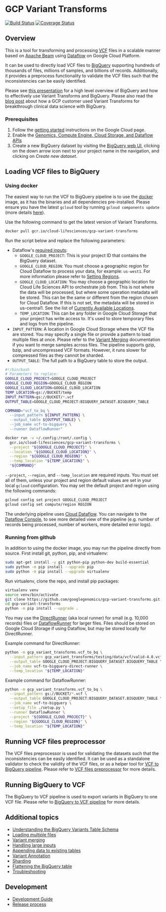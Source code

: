 # GCP Variant Transforms

[![Build Status](https://travis-ci.org/googlegenomics/gcp-variant-transforms.svg?branch=master)](https://travis-ci.org/googlegenomics/gcp-variant-transforms)
[![Coverage
Status](https://coveralls.io/repos/github/googlegenomics/gcp-variant-transforms/badge.svg)](https://coveralls.io/github/googlegenomics/gcp-variant-transforms)

## Overview

This is a tool for transforming and processing
[VCF](https://samtools.github.io/hts-specs/VCFv4.3.pdf) files in a scalable
manner based on [Apache Beam](https://beam.apache.org/) using 
[Dataflow](https://cloud.google.com/dataflow/) on Google Cloud Platform.

It can be used to directly load VCF files to
[BigQuery](https://cloud.google.com/bigquery/) supporting hundreds of thousands
of files, millions of samples, and billions of records. Additionally, it
provides a preprocess functionality to validate the VCF files such that the
inconsistencies can be easily identified.

Please see
[this presentation](https://docs.google.com/presentation/d/1mIjtfAPlojEBa30fZAcene7GRPr9LYo3GRgtQIQMbRY)
for a high level overview of BigQuery and how to effectively use Variant
Transforms and BigQuery. Please also read the
[blog post](https://cloud.google.com/blog/big-data/2018/03/how-color-uses-the-new-variant-transforms-tool-for-breakthrough-clinical-data-science-with-bigquery)
about how a GCP customer used Variant Transforms for breakthrough clinical
data science with BigQuery.

### Prerequisites

1.  Follow the [getting started](https://cloud.google.com/genomics/docs/how-tos/getting-started)
    instructions on the Google Cloud page.
1.  Enable the [Genomics, Compute Engine, Cloud Storage, and Dataflow APIs](https://console.cloud.google.com/flows/enableapi?apiid=genomics,storage_component,storage_api,compute_component,dataflow)
1.  Create a new BigQuery dataset by visiting the
    [BigQuery web UI](https://bigquery.cloud.google.com/), clicking on the
    down arrow icon next to your project name in the navigation, and clicking on
    _Create new dataset_.

## Loading VCF files to BigQuery

### Using docker

The easiest way to run the VCF to BigQuery pipeline is to use the
[docker](https://www.docker.com/) image, as it has the binaries and all
dependencies pre-installed. Please ensure you have the latest `gcloud` tool by
running `gcloud components update` (more details [here](https://cloud.google.com/sdk/gcloud/reference/components/update)).

Use the following command to get the latest version of Variant Transforms.
```bash
docker pull gcr.io/cloud-lifesciences/gcp-variant-transforms
```

Run the script below and replace the following parameters:

* Dataflow's [required inputs](https://cloud.google.com/dataflow/docs/guides/specifying-exec-params#configuring-pipelineoptions-for-execution-on-the-cloud-dataflow-service):
  * `GOOGLE_CLOUD_PROJECT`: This is your project ID that contains the BigQuery
  dataset.
  * `GOOGLE_CLOUD_REGION`: You must choose a geographic region for Cloud Dataflow
  to process your data, for example: `us-west1`. For more information please refer to
  [Setting Regions](docs/setting_region.md).
  * `GOOGLE_CLOUD_LOCATION`: You may choose a geographic location for Cloud Life
  Sciences API to orchestrate job from. This is not where the data will be processed,
  but where some operation metadata will be stored. This can be the same or different from
  the region chosen for Cloud Dataflow. If this is not set, the metadata will be stored in
  us-central1. See the list of [Currently Available Locations](https://cloud.google.com/life-sciences/docs/concepts/locations).
  * `TEMP_LOCATION`: This can be any folder in Google Cloud Storage that your
  project has write access to. It's used to store temporary files and logs
  from the pipeline.
* `INPUT_PATTERN`: A location in Google Cloud Storage where the
  VCF file are stored. You may specify a single file or provide a pattern to
  load multiple files at once. Please refer to the
  [Variant Merging](docs/variant_merging.md) documentation if you want
  to merge samples across files. The pipeline supports gzip, bzip, and
  uncompressed VCF formats. However, it runs slower for compressed files as they
  cannot be sharded.
* `OUTPUT_TABLE`: The full path to a BigQuery table to store the output.

```bash
#!/bin/bash
# Parameters to replace:
GOOGLE_CLOUD_PROJECT=GOOGLE_CLOUD_PROJECT
GOOGLE_CLOUD_REGION=GOOGLE_CLOUD_REGION
GOOGLE_CLOUD_LOCATION=GOOGLE_CLOUD_LOCATION
TEMP_LOCATION=gs://BUCKET/temp
INPUT_PATTERN=gs://BUCKET/*.vcf
OUTPUT_TABLE=GOOGLE_CLOUD_PROJECT:BIGQUERY_DATASET.BIGQUERY_TABLE

COMMAND="vcf_to_bq \
  --input_pattern ${INPUT_PATTERN} \
  --output_table ${OUTPUT_TABLE} \
  --job_name vcf-to-bigquery \
  --runner DataflowRunner"

docker run -v ~/.config:/root/.config \
  gcr.io/cloud-lifesciences/gcp-variant-transforms \
  --project "${GOOGLE_CLOUD_PROJECT}" \
  --location "${GOOGLE_CLOUD_LOCATION}" \
  --region "${GOOGLE_CLOUD_REGION}" \
  --temp_location "${TEMP_LOCATION}" \
  "${COMMAND}"
```
`--project`, `--region`, and `--temp_location` are required inputs. You must set all of them, unless your project and region default values
are set in your local `gcloud` configuration. You may set the default project
and region using the following commands:
```bash
gcloud config set project GOOGLE_CLOUD_PROJECT
gcloud config set compute/region REGION
```

The underlying pipeline uses
[Cloud Dataflow](https://cloud.google.com/dataflow/). You can navigate to the
[Dataflow Console](https://console.cloud.google.com/dataflow), to see more
detailed view of the pipeline (e.g. number of records being processed, number of
workers, more detailed error logs).

### Running from github

In addition to using the docker image, you may run the pipeline directly from
source. First install git, python, pip, and virtualenv:

```bash
sudo apt-get install -y git python-pip python-dev build-essential
sudo python -m pip install --upgrade pip
sudo python -m pip install --upgrade virtualenv
```

Run virtualenv, clone the repo, and install pip packages:

```bash
virtualenv venv
source venv/bin/activate
git clone https://github.com/googlegenomics/gcp-variant-transforms.git
cd gcp-variant-transforms
python -m pip install --upgrade .
```

You may use the
[DirectRunner](https://beam.apache.org/documentation/runners/direct/)
(aka local runner) for small (e.g. 10,000 records) files or
[DataflowRunner](https://beam.apache.org/documentation/runners/dataflow/)
for larger files. Files should be stored on Google Cloud Storage if using
Dataflow, but may be stored locally for DirectRunner.

Example command for DirectRunner:

```bash
python -m gcp_variant_transforms.vcf_to_bq \
  --input_pattern gcp_variant_transforms/testing/data/vcf/valid-4.0.vcf \
  --output_table GOOGLE_CLOUD_PROJECT:BIGQUERY_DATASET.BIGQUERY_TABLE \
  --job_name vcf-to-bigquery-direct-runner \
  --temp_location "${TEMP_LOCATION}"
```

Example command for DataflowRunner:

```bash
python -m gcp_variant_transforms.vcf_to_bq \
  --input_pattern gs://BUCKET/*.vcf \
  --output_table GOOGLE_CLOUD_PROJECT:BIGQUERY_DATASET.BIGQUERY_TABLE \
  --job_name vcf-to-bigquery \
  --setup_file ./setup.py \
  --runner DataflowRunner \
  --project "${GOOGLE_CLOUD_PROJECT}" \
  --region "${GOOGLE_CLOUD_REGION}" \
  --temp_location "${TEMP_LOCATION}"
```

## Running VCF files preprocessor

The VCF files preprocessor is used for validating the datasets such that the
inconsistencies can be easily identified. It can be used as a standalone
validator to check the validity of the VCF files, or as a helper tool for
[VCF to BigQuery pipeline](#loading-vcf-files-to-bigquery). Please refer to
[VCF files preprocessor](docs/vcf_files_preprocessor.md) for more details.


## Running BigQuery to VCF

The BigQuery to VCF pipeline is used to export variants in BigQuery to one VCF file.
Please refer to [BigQuery to VCF pipeline](docs/bigquery_to_vcf.md) for more
details.


## Additional topics

* [Understanding the BigQuery Variants Table
  Schema](https://cloud.google.com/genomics/v1/bigquery-variants-schema)
* [Loading multiple files](docs/multiple_files.md)
* [Variant merging](docs/variant_merging.md)
* [Handling large inputs](docs/large_inputs.md)
* [Appending data to existing tables](docs/data_append.md)
* [Variant Annotation](docs/variant_annotation.md)
* [Sharding](docs/sharding.md)
* [Flattening the BigQuery table](docs/flattening_table.md)
* [Troubleshooting](docs/troubleshooting.md)

## Development

* [Development Guide](docs/development_guide.md)
* [Release process](docs/release.md)
 
